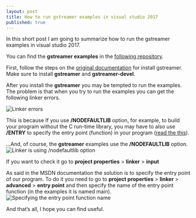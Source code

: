 ```yaml
---
layout: post
title: How to run gstreamer examples in visual studio 2017
published: true
---
```


In this short post I am going to summarize how to run the gstreamer examples in visual studio 2017.

You can find the **gstreamer examples** in the [following repository](https://github.com/GStreamer/gst-docs).

First, follow the steps on the [original documentation]( https://gstreamer.freedesktop.org/documentation/installing/on-windows.html#InstallingonWindows-Build) for install gstreamer. Make sure to install **gstreamer** and **gstreamer-devel**.

After you install the **gstreamer** you may be tempted to run the examples. The problem is that when you try to run the examples you can get the following linker errors.

![Linker errors](https://imgur.com/shvsKyZ.gif)

This is because If you use **/NODEFAULTLIB** option, for example, to build your program without the C run-time library, you may have to also use **/ENTRY** to specify the entry point (function) in your program ([read the this](https://docs.microsoft.com/en-us/cpp/build/reference/nodefaultlib-ignore-libraries?view=vs-2017)).

…And, of course, the **gstreamer** examples use the **/NODEFAULTLIB** option.
![Linker is using /nodefaultlib option](https://imgur.com/dqMIlJM.gif)

If you want to check it go to **project properties** > **linker** > **input**

As said in the MSDN documentation the solution is to specify the entry point of our program. To do it you need to go to **project properties** > **linker** > **advanced** > **entry point** and then specify the name of the entry point function (in the examples it is named main).
![Specifying the entry point function name](https://imgur.com/myzCbMK.gif)

And that’s all, I hope you can find useful.
